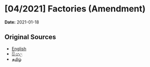 # [04/2021] Factories (Amendment)

**Date:** 2021-01-18

## Original Sources

- [English](https://documents.gov.lk/view/acts/2021/1/04-2021_E.pdf)
- [සිංහල](https://documents.gov.lk/view/acts/2021/1/04-2021_S.pdf)
- [தமிழ்](https://documents.gov.lk/view/acts/2021/1/04-2021_T.pdf)
